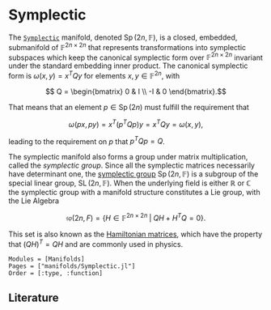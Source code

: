 # Symplectic 

The [`Symplectic`](@ref) manifold, denoted $\operatorname{Sp}(2n, \mathbb{F})$, is a closed, embedded, submanifold of 
$\mathbb{F}^{2n \times 2n}$ that represents transformations into symplectic subspaces which keep the
canonical symplectic form over $\mathbb{F}^{2n \times 2n }$ invariant under the standard embedding inner product.
The canonical symplectic form is $\omega(x, y) = x^T Q y$ for elements $x, y \in \mathbb{F}^{2n}$, with
````math
    Q = 
    \begin{bmatrix}
     0  &  I \\
    -I  &  0
    \end{bmatrix}.
```` 
That means that an element $p \in \operatorname{Sp}(2n)$ must fulfill the requirement that 
````math
    \omega (p x, p y) = x^T(p^TQp)y = x^TQy = \omega(x, y),
````
leading to the requirement on $p$ that $p^TQp = Q$.

The symplectic manifold also forms a group under matrix multiplication, called the $\textit{symplectic group}$. 
Since all the symplectic matrices necessarily have determinant one, the [symplectic group](https://en.wikipedia.org/wiki/Symplectic_group) 
$\operatorname{Sp}(2n, \mathbb{F})$ is a subgroup of the special linear group, $\operatorname{SL}(2n, \mathbb{F})$. When the underlying 
field is either $\mathbb{R}$ or $\mathbb{C}$ the symplectic group with a manifold structure constitutes a Lie group, with the Lie
Algebra 
````math
    \mathfrak{sp}(2n,F) = \{H \in \mathbb{F}^{2n \times 2n} \;|\; Q H + H^{T} Q = 0\}.
````
This set is also known as the [Hamiltonian matrices](https://en.wikipedia.org/wiki/Hamiltonian_matrix), which have the 
property that $(QH)^T = QH$ and are commonly used in physics.

```@autodocs
Modules = [Manifolds]
Pages = ["manifolds/Symplectic.jl"]
Order = [:type, :function]
```

## Literature
